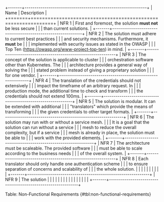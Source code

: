 +-------+--------------------------------------------------------------+
| Name  |                         Description                          |
+=======+==============================================================+
| NFR 1 | First and foremost, the solution **must not** be less secure |
|       | than current solutions.                                      |
+-------+--------------------------------------------------------------+
| NFR 2 | The solution must adhere to current best practices           |
|       | and security mechanisms. Furthermore, it **must** be         |
|       | implemented with security issues as stated in the OWASP      |
|       | Top Ten (<https://owasp.org/www-project-top-ten>) in mind.   |
+-------+--------------------------------------------------------------+
| NFR 3 | The concept of the solution is applicable to cluster         |
|       | orchestration software other than Kubernetes. The            |
|       | architecture provides a general way of solving the           |
|       | stated problem instead of giving a proprietary solution      |
|       | for one vendor.                                              |
+-------+--------------------------------------------------------------+
| NFR 4 | The translation of the credentials should not extensively    |
|       | impact the timeframe of an arbitrary request. In             |
|       | production mode, the additional time to check and transform  |
|       | the credentials should not extend 100ms.                     |
+-------+--------------------------------------------------------------+
| NFR 5 | The solution is modular. It can be extended with additional  |
|       | "translators" which provide the means of transforming        |
|       | the given credentials to other target formats.               |
+-------+--------------------------------------------------------------+
| NFR 6 | The solution may run with or without a service mesh.         |
|       | It is a goal that the solution can run without a service     |
|       | mesh to reduce the overall complexity, but if a service      |
|       | mesh is already in place, the solution must be able to       |
|       | work with the provided elements.                             |
+-------+--------------------------------------------------------------+
| NFR 7 | The architecture must be scaleable. The provided software    |
|       | must be able to scale according to the business needs        |
|       | of the overall system.                                       |
+-------+--------------------------------------------------------------+
| NFR 8 | Each translator should only handle one authentication scheme |
|       | to ensure separation of concerns and scalability of          |
|       | the whole solution.                                          |
|       |                                                              |
|       |                                                              |
|       |                                                              |
+-------+--------------------------------------------------------------+
| NFR 9 | The solution                                                 |
|       |                                                              |
|       |                                                              |
|       |                                                              |
|       |                                                              |
|       |                                                              |
+-------+--------------------------------------------------------------+

Table: Non-Functional Requirements {#tbl:non-functional-requirements}
